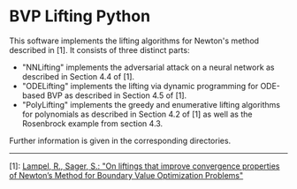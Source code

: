 # BVP Lifting Python
This software implements the lifting algorithms for Newton's method described in [1]. It consists of three distinct parts:
- "NNLifting" implements the adversarial attack on a neural network as described in Section 4.4 of [1].
- "ODELifting" implements the lifting via dynamic programming for ODE-based BVP as described in Section 4.5 of [1].
- "PolyLifting" implements the greedy and enumerative lifting algorithms for polynomials as described in Section 4.2 of [1] as well as the Rosenbrock example from section 4.3.

Further information is given in the corresponding directories.

---
[1]: [Lampel, R., Sager, S.: "On liftings that improve convergence properties of Newton’s Method for Boundary Value Optimization Problems"](https://optimization-online.org/?p=29392) 